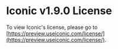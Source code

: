 # Iconic v1.9.0 License

To view Iconic's license, please go to [https://preview.useiconic.com/license/](https://preview.useiconic.com/license/).
